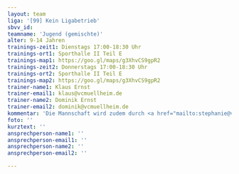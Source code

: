 ```yaml
---
layout: team
liga: '[99] Kein Ligabetrieb'
sbvv_id: 
teamname: 'Jugend (gemischte)'
alter: 9-14 Jahren
trainings-zeit1: Dienstags 17:00-18:30 Uhr
trainings-ort1: Sporthalle II Teil E
trainings-map1: https://goo.gl/maps/g3XhvCS9gpR2
trainings-zeit2: Donnerstags 17:00-18:30 Uhr
trainings-ort2: Sporthalle II Teil E
trainings-map2: https://goo.gl/maps/g3XhvCS9gpR2
trainer-name1: Klaus Ernst
trainer-email1: klaus@vcmuellheim.de
trainer-name2: Dominik Ernst
trainer-email2: dominik@vcmuellheim.de
kommentar: 'Die Mannschaft wird zudem durch <a href="mailto:stephanie@vcmuellheim.de">Stephanie Zimmermann</a> unterstützt und betreut.'
foto: ''
kurztext: ''
ansprechperson-name1: ''
ansprechperson-email1: ''
ansprechperson-name2: ''
ansprechperson-email2: ''

---
```


